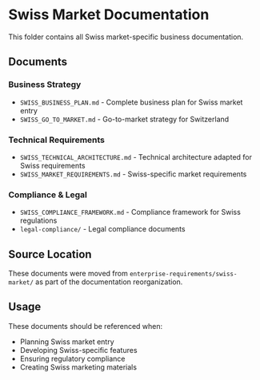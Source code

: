 # Swiss Market Documentation

This folder contains all Swiss market-specific business documentation.

## Documents

### Business Strategy
- `SWISS_BUSINESS_PLAN.md` - Complete business plan for Swiss market entry
- `SWISS_GO_TO_MARKET.md` - Go-to-market strategy for Switzerland

### Technical Requirements
- `SWISS_TECHNICAL_ARCHITECTURE.md` - Technical architecture adapted for Swiss requirements
- `SWISS_MARKET_REQUIREMENTS.md` - Swiss-specific market requirements

### Compliance & Legal
- `SWISS_COMPLIANCE_FRAMEWORK.md` - Compliance framework for Swiss regulations
- `legal-compliance/` - Legal compliance documents

## Source Location
These documents were moved from `enterprise-requirements/swiss-market/` as part of the documentation reorganization.

## Usage
These documents should be referenced when:
- Planning Swiss market entry
- Developing Swiss-specific features
- Ensuring regulatory compliance
- Creating Swiss marketing materials